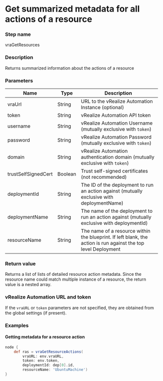 # Get summarized metadata for all actions of a resource

### Step name
vraGetResources

### Description
Returns summarized information about the actions of a resource

### Parameters
| Name | Type | Description |
|------|------|-------------|
| vraUrl | String | URL to the vRealize Automation Instance (optional) |
| token | String | vRealize Automation API token |
| username | String | vRealize Automation Username (mutually exclusive with ```token```)
| password | String | vRealize Automation Password (mutually exclusive with ```token```)
| domain | String | vRealize Automation authentication domain (mutually exclusive with ```token```)
| trustSelfSignedCert | Boolean | Trust self-signed certificates (not recommended) |
| deploymentId | String |The ID of the deployment to run an action against (mutually exclusive with deploymentName) |
| deploymentName | String | The name of the deployment to run an action against (mutually exclusive with deploymentId) |
| resourceName | String |The name of a resource within the blueprint. If left blank, the action is run against the top level Deployment |

### Return value
Returns a list of lists of detailed resource action metadata. Since the resource name could match
multiple instance of a resource, the return value is a nested array.

### vRealize Automation URL and token
If the ```vraURL``` or ```token``` parameters are not specified, they are obtained from the 
global settings (if present).


### Examples

#### Getting metadata for a resource action

```groovy
node {
    def ras = vraGetResourceActions(
        vraURL: env.vraURL,
        token: env.token,
        deploymentId: dep[0].id,
        resourceName: 'UbuntuMachine')
}
```
